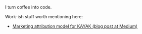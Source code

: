 I turn coffee into code.

Work-ish stuff worth mentioning here:
- [Marketing attribution model for KAYAK (blog post at Medium)](https://medium.com/kayak-tech/using-ai-to-optimize-marketing-across-multiple-platforms-6602e3765b2f)

<!---
rasmusvelling/rasmusvelling is a ✨ special ✨ repository because its `README.md` (this file) appears on your GitHub profile.
You can click the Preview link to take a look at your changes.
--->
